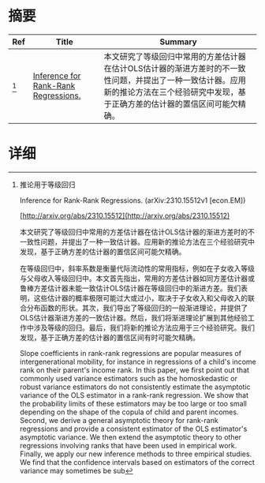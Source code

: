 # 摘要

| Ref | Title | Summary |
| --- | --- | --- |
| [^1] | [Inference for Rank-Rank Regressions.](http://arxiv.org/abs/2310.15512) | 本文研究了等级回归中常用的方差估计器在估计OLS估计器的渐进方差时的不一致性问题，并提出了一种一致估计器。应用新的推论方法在三个经验研究中发现，基于正确方差的估计器的置信区间可能欠精确。 |

# 详细

[^1]: 推论用于等级回归

    Inference for Rank-Rank Regressions. (arXiv:2310.15512v1 [econ.EM])

    [http://arxiv.org/abs/2310.15512](http://arxiv.org/abs/2310.15512)

    本文研究了等级回归中常用的方差估计器在估计OLS估计器的渐进方差时的不一致性问题，并提出了一种一致估计器。应用新的推论方法在三个经验研究中发现，基于正确方差的估计器的置信区间可能欠精确。

    

    在等级回归中，斜率系数是衡量代际流动性的常用指标，例如在子女收入等级与父母收入等级回归中。本文首先指出，常用的方差估计器如同方差估计器或鲁棒方差估计器未能一致估计OLS估计器在等级回归中的渐进方差。我们表明，这些估计器的概率极限可能过大或过小，取决于子女收入和父母收入的联合分布函数的形状。其次，我们导出了等级回归的一般渐进理论，并提供了OLS估计器渐进方差的一致估计器。然后，我们将渐进理论扩展到其他经验工作中涉及等级的回归。最后，我们将新的推论方法应用于三个经验研究。我们发现，基于正确方差的估计器的置信区间有时可能欠精确。

    Slope coefficients in rank-rank regressions are popular measures of intergenerational mobility, for instance in regressions of a child's income rank on their parent's income rank. In this paper, we first point out that commonly used variance estimators such as the homoskedastic or robust variance estimators do not consistently estimate the asymptotic variance of the OLS estimator in a rank-rank regression. We show that the probability limits of these estimators may be too large or too small depending on the shape of the copula of child and parent incomes. Second, we derive a general asymptotic theory for rank-rank regressions and provide a consistent estimator of the OLS estimator's asymptotic variance. We then extend the asymptotic theory to other regressions involving ranks that have been used in empirical work. Finally, we apply our new inference methods to three empirical studies. We find that the confidence intervals based on estimators of the correct variance may sometimes be sub
    

